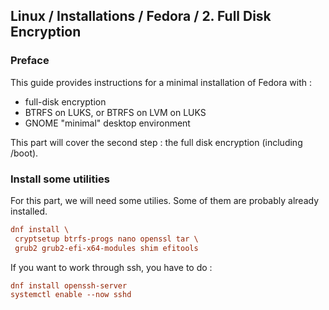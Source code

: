 ## Linux / Installations / Fedora / 2. Full Disk Encryption

### Preface

This guide provides instructions for a minimal installation of Fedora with :
- full-disk encryption
- BTRFS on LUKS, or BTRFS on LVM on LUKS
- GNOME "minimal" desktop environment

This part will cover the second step : the full disk encryption (including /boot).


### Install some utilities

For this part, we will need some utilies. Some of them are probably already installed.
```ini
dnf install \
 cryptsetup btrfs-progs nano openssl tar \
 grub2 grub2-efi-x64-modules shim efitools
```

If you want to work through ssh, you have to do :
```ini
dnf install openssh-server
systemctl enable --now sshd
```

